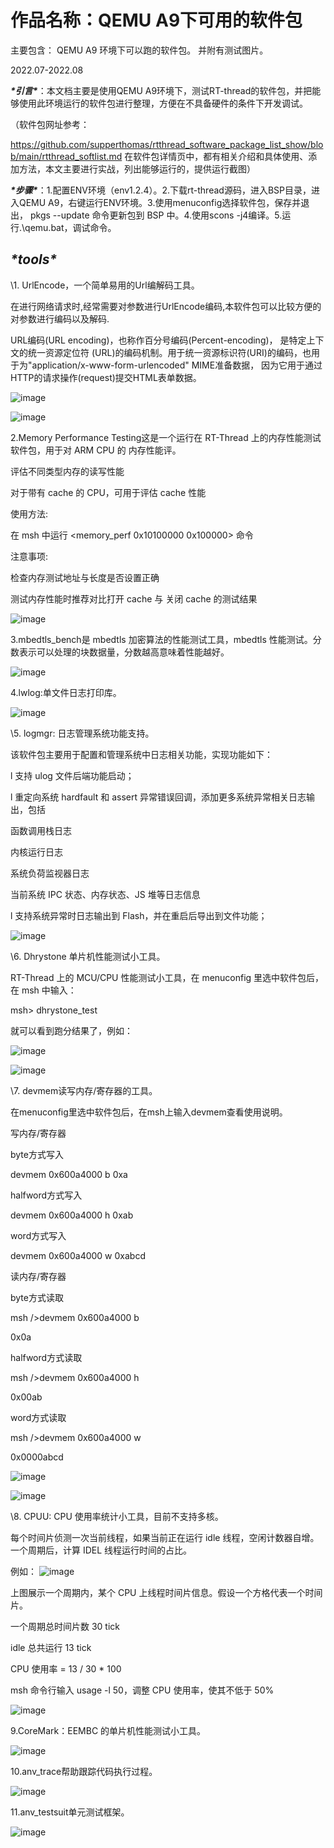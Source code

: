 # 作品名称：QEMU A9下可用的软件包

主要包含：
    QEMU A9 环境下可以跑的软件包。
    并附有测试图片。



2022.07-2022.08

***\*引言\****：本文档主要是使用QEMU A9环境下，测试RT-thread的软件包，并把能够使用此环境运行的软件包进行整理，方便在不具备硬件的条件下开发调试。

（软件包网址参考：

https://github.com/supperthomas/rtthread_software_package_list_show/blob/main/rtthread_softlist.md 在软件包详情页中，都有相关介绍和具体使用、添加方法，本文主要进行实战，列出能够运行的，提供运行截图）

***\*步骤\****：1.配置ENV环境（env1.2.4）。2.下载rt-thread源码，进入BSP目录，进入QEMU A9，右键运行ENV环境。3.使用menuconfig选择软件包，保存并退出， pkgs --update 命令更新包到 BSP 中。4.使用scons -j4编译。5.运行.\qemu.bat，调试命令。

## ***\*tools\****

\1. UrlEncode，一个简单易用的Url编解码工具。

在进行网络请求时,经常需要对参数进行UrlEncode编码,本软件包可以比较方便的对参数进行编码以及解码. 

URL编码(URL encoding)，也称作百分号编码(Percent-encoding)， 是特定上下文的统一资源定位符 (URL)的编码机制。用于统一资源标识符(URI)的编码，也用于为"application/x-www-form-urlencoded" MIME准备数据， 因为它用于通过HTTP的请求操作(request)提交HTML表单数据。

![image](https://github.com/jscsd226/rt_xialingying/blob/main/IMG/11.jpg)

![image](https://github.com/jscsd226/rt_xialingying/blob/main/IMG/12.jpg)

2.Memory Performance Testing这是一个运行在 RT-Thread 上的内存性能测试软件包，用于对 ARM CPU 的 内存性能评。

评估不同类型内存的读写性能

对于带有 cache 的 CPU，可用于评估 cache 性能

使用方法: 

在 msh 中运行 <memory_perf 0x10100000 0x100000> 命令

注意事项:

检查内存测试地址与长度是否设置正确

测试内存性能时推荐对比打开 cache 与 关闭 cache 的测试结果

![image](https://github.com/jscsd226/rt_xialingying/blob/main/IMG/21.jpg)

3.mbedtls_bench是 mbedtls 加密算法的性能测试工具，mbedtls 性能测试。分数表示可以处理的块数据量，分数越高意味着性能越好。

![image](https://github.com/jscsd226/rt_xialingying/blob/main/IMG/31.jpg)

4.lwlog:单文件日志打印库。

![image](https://github.com/jscsd226/rt_xialingying/blob/main/IMG/41.jpg)

\5. logmgr: 日志管理系统功能支持。

该软件包主要用于配置和管理系统中日志相关功能，实现功能如下：

l 支持 ulog 文件后端功能启动；

l 重定向系统 hardfault 和 assert 异常错误回调，添加更多系统异常相关日志输出，包括

函数调用栈日志

内核运行日志

系统负荷监视器日志

当前系统 IPC 状态、内存状态、JS 堆等日志信息

l 支持系统异常时日志输出到 Flash，并在重启后导出到文件功能；

![image](https://github.com/jscsd226/rt_xialingying/blob/main/IMG/51.jpg)

\6. Dhrystone 单片机性能测试小工具。

RT-Thread 上的 MCU/CPU 性能测试小工具，在 menuconfig 里选中软件包后，在 msh 中输入：

msh> dhrystone_test

就可以看到跑分结果了，例如：

![image](https://github.com/jscsd226/rt_xialingying/blob/main/IMG/61.jpg)

![image](https://github.com/jscsd226/rt_xialingying/blob/main/IMG/62.jpg)

\7. devmem读写内存/寄存器的工具。

在menuconfig里选中软件包后，在msh上输入devmem查看使用说明。

写内存/寄存器

byte方式写入

devmem 0x600a4000 b 0xa

halfword方式写入

devmem 0x600a4000 h 0xab

word方式写入

devmem 0x600a4000 w 0xabcd

读内存/寄存器

byte方式读取

msh />devmem 0x600a4000 b

0x0a

halfword方式读取

msh />devmem 0x600a4000 h

0x00ab

word方式读取

msh />devmem 0x600a4000 w

0x0000abcd

![image](https://github.com/jscsd226/rt_xialingying/blob/main/IMG/71.jpg)

![image](https://github.com/jscsd226/rt_xialingying/blob/main/IMG/72.jpg)

\8. CPUU: CPU 使用率统计小工具，目前不支持多核。

每个时间片侦测一次当前线程，如果当前正在运行 idle 线程，空闲计数器自增。一个周期后，计算 IDEL 线程运行时间的占比。

例如：
![image](https://github.com/jscsd226/rt_xialingying/blob/main/IMG/81.jpg)

上图展示一个周期内，某个 CPU 上线程时间片信息。假设一个方格代表一个时间片。

一个周期总时间片数 30 tick

idle 总共运行 13 tick

CPU 使用率 = 13 / 30 * 100

msh 命令行输入 usage -l 50，调整 CPU 使用率，使其不低于 50%

![image](https://github.com/jscsd226/rt_xialingying/blob/main/IMG/82.jpg)

9.CoreMark：EEMBC 的单片机性能测试小工具。

![image](https://github.com/jscsd226/rt_xialingying/blob/main/IMG/91.jpg)

10.anv_trace帮助跟踪代码执行过程。

![image](https://github.com/jscsd226/rt_xialingying/blob/main/IMG/101.jpg)

11.anv_testsuit单元测试框架。

![image](https://github.com/jscsd226/rt_xialingying/blob/main/IMG/111.jpg)

